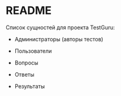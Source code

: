 # README

Список сущностей для проекта TestGuru:

* Администраторы (авторы тестов)

* Пользователи

* Вопросы

* Ответы

* Результаты

<!-- This README would normally document whatever steps are necessary to get the
application up and running.

Things you may want to cover:

* Ruby version

* System dependencies

* Configuration

* Database creation

* Database initialization

* How to run the test suite

* Services (job queues, cache servers, search engines, etc.)

* Deployment instructions

* ... -->
